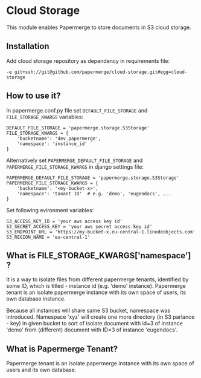# Cloud Storage

This module enables Papermerge to store documents in S3 cloud
storage.

## Installation

Add cloud storage repository as dependency in requirements file:

    -e git+ssh://git@github.com/papermerge/cloud-storage.git#egg=cloud-storage

## How to use it?

In papermerge.conf.py file set ``DEFAULT_FILE_STORAGE`` and
``FILE_STORAGE_KWARGS`` variables:

    DEFAULT_FILE_STORAGE = 'papermerge.storage.S3Storage'
    FILE_STORAGE_KWARGS = {
        'bucketname': 'dev_papermerge',
        'namespace': 'instance_id'
    }

Alternatively set ``PAPERMERGE_DEFAULT_FILE_STORAGE``  and
``PAPERMERGE_FILE_STORAGE_KWARGS`` in django settings file:

    PAPERMERGE_DEFAULT_FILE_STORAGE = 'papermerge.storage.S3Storage'
    PAPERMERGE_FILE_STORAGE_KWARGS = {
        'bucketname': '<my-bucket-x>',
        'namespace': 'tanant ID'  # e.g. 'demo', 'eugendocs', ...
    }

Set following evironment variables:

    S3_ACCESS_KEY_ID = 'your aws access key id'
    S3_SECRET_ACCESS_KEY = 'your aws secret access key id'
    S3_ENDPOINT_URL = 'https://my-bucket-x.eu-central-1.linodeobjects.com'
    S3_REGION_NAME = 'eu-central-1'


## What is FILE_STORAGE_KWARGS['namespace'] ?


It is a way to isolate files from different papermerge tenants, identified by
some ID, which is titled - instance id (e.g. 'demo' instance).
Papermerge tenant is an isolate papermerge instance with its own space of
users, its own database instance.

Because all instances will share same S3 bucket, namespace was introduced.
Namespace 'xyz' will create one more directory (in S3 parlance - key) in given
bucket to sort of isolate document with id=3 of instance 'demo' from (different)
document with ID=3 of instance 'eugendocs'.


## What is Papermerge Tenant?

Papermerge tenant is an isolate papermerge instance with its own space of
users and its own database.
